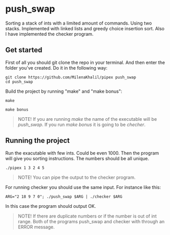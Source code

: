 # push_swap

Sorting a stack of ints with a limited amount of commands. Using two stacks. Implemented with linked lists and greedy choice insertion sort.
Also I have implemented the checker program.

## Get started

First of all you should git clone the repo in your terminal. And then enter the folder you've created. Do it in the following way:

```console
git clone https://github.com/MilenaKhalil/pipex push_swap
cd push_swap
```

Build the project by running "make" and "make bonus":

```console
make
```

```console
make bonus
```
>NOTE! If you are running _make_ the name of the executable will be _push_swap_. If you run _make bonus_ it is going to be _checher_.

## Running the project

Run the exacutable with few ints. Could be even 1000. Then the program will give you sorting instructions. The numbers should be all unique. 

```console
./pipex 1 3 2 4 5
```
>NOTE! You can pipe the output to the checker program. 

For running checker you should use the same input. For instance like this:
```console
ARG="2 18 9 7 0"; ./push_swap $ARG | ./checker $ARG
```
In this case the program should output OK.
>NOTE! If there are duplicate numbers or if the number is out of int range. Both of the programs push_swap and checker with through an ERROR message.
